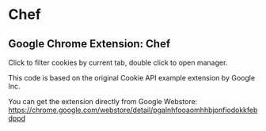 Chef
====

Google Chrome Extension: Chef
-----------------------------

Click to filter cookies by current tab, double click to open manager.

This code is based on the original Cookie API example extension by Google Inc.


You can get the extension directly from Google Webstore:
<https://chrome.google.com/webstore/detail/pgalnhfooaomhhbjpnfiodokkfebdppd>

